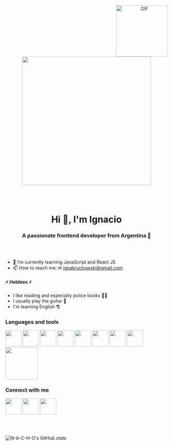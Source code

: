 <div align="center">
  <img align="right" alt="GIF" height="160px" src="https://media.giphy.com/media/du3J3cXyzhj75IOgvA/giphy.gif" />
  <img src="https://i.imgur.com/2tmabbs.gif" width=400>
</div>
<br>
<br>
<br>

<h1 align="center">Hi 👋, I'm Ignacio</h1>
<h3 align="center">A passionate frontend developer from Argentina 📌</h3>
<br>
<br>



- 🌱 I’m currently learning JavaScript and React JS
- 📫 How to reach me: ✉ ignakruchowski@gmail.com

<h4>⚡ Hobbies ⚡</h4> 

- I like reading and especially police books 🕵️‍♂️
- I usually play the guitar 🎸
- I'm learning English 🌎


<h3>Languages and tools</h3>
<p>
  <a href="https://developer.mozilla.org/es/docs/Web/HTML"><img src="https://media.giphy.com/media/XAxylRMCdpbEWUAvr8/giphy.gif" width="50"></a>
   <a href="https://developer.mozilla.org/es/docs/Web/CSS"><img src="https://media.giphy.com/media/fsEaZldNC8A1PJ3mwp/giphy.gif" width="50"></a>
  <a href="https://getbootstrap.com/"><img src="https://media.giphy.com/media/Sr8xDpMwVKOHUWDVRD/giphy.gif" width="50"></a>
  <a href="https://developer.mozilla.org/es/docs/Web/JavaScript"><img src="https://media3.giphy.com/media/ln7z2eWriiQAllfVcn/200w.webp" width="50"></a>
  <a href="https://es.reactjs.org/"><img src="https://i.giphy.com/media/eNAsjO55tPbgaor7ma/200w.webp" width="50"></a>
  <a href="https://code.visualstudio.com/"><img src="https://i.giphy.com/media/IdyAQJVN2kVPNUrojM/200.webp" width="50"></a>
  <a href="https://www.sublimetext.com/"><img src="https://media.giphy.com/media/jnDKffgCfGYOp6cMTK/giphy.gif" width="50"></a>
  <a href="https://nodejs.org/es/"><img src="https://media3.giphy.com/media/kdFc8fubgS31b8DsVu/giphy.webp" width="50"></a>
  <a href="https://git-scm.com/"><img src="https://media.giphy.com/media/kH1DBkPNyZPOk0BxrM/giphy.gif" width="100"></a>
 <p>
 
 <h3>Connect with me</h3>
 <p>
   <a href="https://www.linkedin.com/in/ignacio-kruchowski-b6299b22a/" target=_blank><img src="https://i.imgur.com/vuG9Xzy.gif" width="50"><a>
   <a href="https://www.instagram.com/juanikruchowski/" target=_blank><img src="https://i.imgur.com/XX8Fw8v.gif" width="50"><a>
   <a href="https://twitter.com/Ignakrucho" target=_blank><img src="https://i.imgur.com/Oiav27o.gif" width="50"><a>
 </p>
 <br>
 <br>
     
![N-A-C-H-O's GitHub stats](https://github-readme-stats.vercel.app/api?username=n-a-c-h-o&theme=apprentice&show_icons=true)
